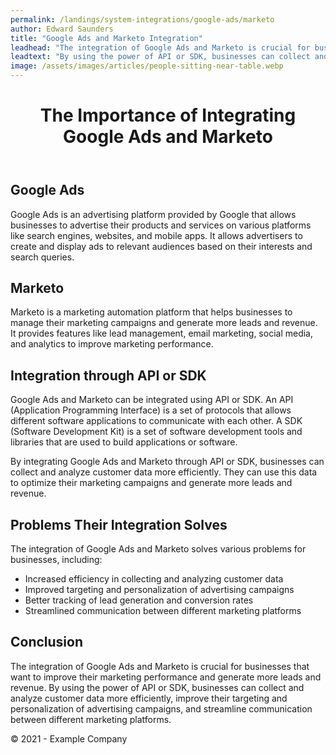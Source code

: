 ```yaml
---
permalink: /landings/system-integrations/google-ads/marketo
author: Edward Saunders
title: "Google Ads and Marketo Integration"
leadhead: "The integration of Google Ads and Marketo is crucial for businesses that want to improve their marketing performance and generate more leads and revenue"
leadtext: "By using the power of API or SDK, businesses can collect and analyze customer data more efficiently, improve their targeting and personalization of advertising campaigns, and streamline communication between different marketing platforms."
image: /assets/images/articles/people-sitting-near-table.webp
---
```

<div class="arttext">	<header>
		<h1>The Importance of Integrating Google Ads and Marketo</h1>
	</header>
	<main>
		<section>
			<h2>Google Ads</h2>
			<p>Google Ads is an advertising platform provided by Google that allows businesses to advertise their products and services on various platforms like search engines, websites, and mobile apps. It allows advertisers to create and display ads to relevant audiences based on their interests and search queries.</p>
		</section>
		<section>
			<h2>Marketo</h2>
			<p>Marketo is a marketing automation platform that helps businesses to manage their marketing campaigns and generate more leads and revenue. It provides features like lead management, email marketing, social media, and analytics to improve marketing performance.</p>
		</section>
		<section>
			<h2>Integration through API or SDK</h2>
			<p>Google Ads and Marketo can be integrated using API or SDK. An API (Application Programming Interface) is a set of protocols that allows different software applications to communicate with each other. A SDK (Software Development Kit) is a set of software development tools and libraries that are used to build applications or software.</p>
			<p>By integrating Google Ads and Marketo through API or SDK, businesses can collect and analyze customer data more efficiently. They can use this data to optimize their marketing campaigns and generate more leads and revenue.</p>
		</section>
		<section>
			<h2>Problems Their Integration Solves</h2>
			<p>The integration of Google Ads and Marketo solves various problems for businesses, including:</p>
			<ul>
				<li>Increased efficiency in collecting and analyzing customer data</li>
				<li>Improved targeting and personalization of advertising campaigns</li>
				<li>Better tracking of lead generation and conversion rates</li>
				<li>Streamlined communication between different marketing platforms</li>
			</ul>
		</section>
		<section>
			<h2>Conclusion</h2>
			<p>The integration of Google Ads and Marketo is crucial for businesses that want to improve their marketing performance and generate more leads and revenue. By using the power of API or SDK, businesses can collect and analyze customer data more efficiently, improve their targeting and personalization of advertising campaigns, and streamline communication between different marketing platforms. </p>
		</section>
	</main>
	<footer>
		<p>&copy; 2021 - Example Company</p>
	</footer>
</div>